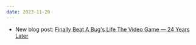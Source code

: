 ```yaml
---
date: 2023-11-20
---
```


* New blog post: [Finally Beat A Bug's Life The Video Game — 24 Years Later](/blog/posts/2023-11-20-Finally-Beat-A-Bugs-Life-Video-Game-24-Years-Later)
